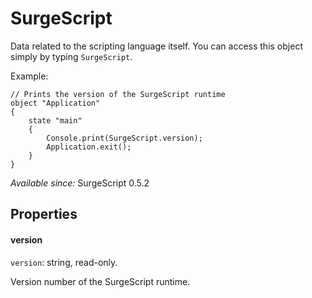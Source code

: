 SurgeScript
===========

Data related to the scripting language itself. You can access this object simply by typing `SurgeScript`.

Example:

```
// Prints the version of the SurgeScript runtime
object "Application"
{
	state "main"
	{
        Console.print(SurgeScript.version);
		Application.exit();
	}
}
```

*Available since:* SurgeScript 0.5.2

Properties
----------

#### version

`version`: string, read-only.

Version number of the SurgeScript runtime.